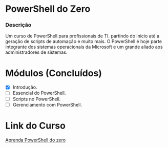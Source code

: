 # PowerShell do Zero

### Descrição
Um curso de PowerShell para profissionais de TI. partindo do inicio até a geração de scripts de automação e muito mais. O PowerShell é hoje parte integrante dos sistemas operacionais da Microsoft e um grande aliado aos administradores de sistemas.

# Módulos (Concluídos)
* [x] Introdução.
* [ ] Essencial do PowerShell.
* [ ] Scripts no PowerShell.
* [ ] Gerenciamento com PowerShell.

# Link do Curso
[Aprenda PowerShell do zero](https://www.udemy.com/course/aprenda-powershell-do-zero/)
